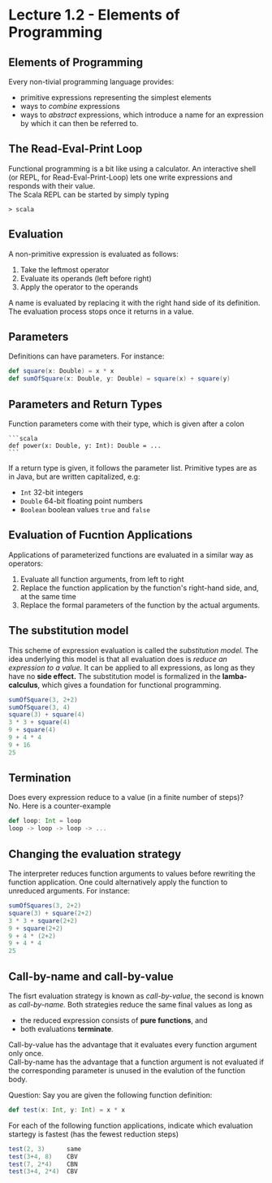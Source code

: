 # Lecture 1.2 - Elements of Programming

## Elements of Programming
Every non-tivial programming language provides:

* primitive expressions representing the simplest elements
* ways to *combine* expressions
* ways to *abstract* expressions, which introduce a name for an expression by which it can then be referred to.

## The Read-Eval-Print Loop
Functional programming is a bit like using a calculator. An interactive shell (or REPL, for Read-Eval-Print-Loop) lets one write expressions and responds with their value.  
The Scala REPL can be started by simply typing

`> scala`

## Evaluation
A non-primitive expression is evaluated as follows:

1. Take the leftmost operator
2. Evaluate its operands (left before right)
3. Apply the operator to the operands

A name is evaluated by replacing it with the right hand side of its definition. The evaluation process stops once it returns in a value.

## Parameters 
Definitions can have parameters. For instance:

```scala
def square(x: Double) = x * x
def sumOfSquare(x: Double, y: Double) = square(x) + square(y)
```

## Parameters and Return Types
Function parameters come with their type, which is given after a colon 

	```scala
	def power(x: Double, y: Int): Double = ...
	```
	
If a return type is given, it follows the parameter list. Primitive types are as in Java, but are written capitalized, e.g:

* `Int` 32-bit integers
* `Double` 64-bit floating point numbers
* `Boolean` boolean values `true` and `false`

## Evaluation of Fucntion Applications
Applications of parameterized functions are evaluated in a similar way as operators:

1. Evaluate all function arguments, from left to right
2. Replace the function application by the function's right-hand side, and, at the same time
3. Replace the formal parameters of the function by the actual arguments.

## The substitution model
This scheme of expression evaluation is called the *substitution model.* The idea underlying this model is that all evaluation does is *reduce an expression to a value.* It can be applied to all expressions, as long as they have no **side effect.** The substitution model is formalized in the **lamba-calculus**, which gives a foundation for functional programming.

```scala
sumOfSquare(3, 2+2)
sumOfSquare(3, 4)
square(3) + square(4)
3 * 3 + square(4)
9 + square(4)
9 + 4 * 4 
9 + 16
25
```

## Termination
Does every expression reduce to a value (in a finite number of steps)?  
No. Here is a counter-example

```scala
def loop: Int = loop
loop -> loop -> loop -> ...
```

## Changing the evaluation strategy
The interpreter reduces function arguments to values before rewriting the function application. One could alternatively apply the function to unreduced arguments. For instance:

```scala
sumOfSquares(3, 2+2)
square(3) + square(2+2)
3 * 3 + square(2+2)
9 + square(2+2)
9 + 4 * (2+2)
9 + 4 * 4
25
```

## Call-by-name and call-by-value
The fisrt evaluation strategy is known as *call-by-value*, the second is known as *call-by-name.* Both strategies reduce the same final values as long as

* the reduced expression consists of **pure functions**, and 
* both evaluations **terminate**.

Call-by-value has the advantage that it evaluates every function argument only once.  
Call-by-name has the advantage that a function argument is not evaluated if the corresponding parameter is unused in the evalution of the function body.

Question: Say you are given the following function definition:

```scala
def test(x: Int, y: Int) = x * x
```
For each of the following function applications, indicate which evaluation startegy is fastest (has the fewest reduction steps)

```scala
test(2, 3)      same
test(3+4, 8)    CBV
test(7, 2*4)    CBN
test(3+4, 2*4)  CBV
```
